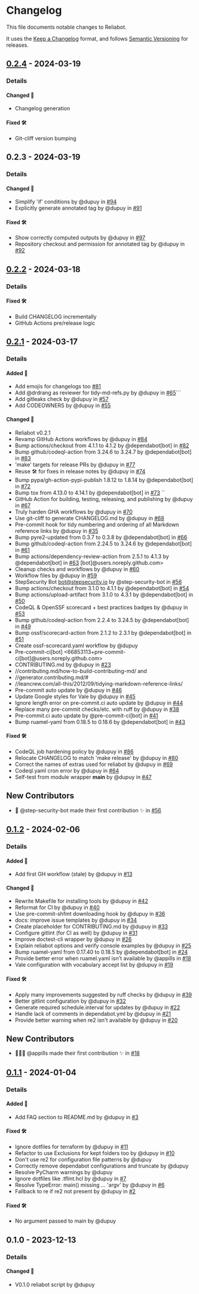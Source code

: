 # Changelog

This file documents notable changes to Reliabot.

It uses the [Keep a Changelog](https://keepachangelog.com/en/1.0.0/) format,
and follows [Semantic Versioning](https://semver.org/spec/v2.0.0.html) for
releases.

## [0.2.4] - 2024-03-19

### Details

#### Changed 🔄

- Changelog generation

#### Fixed 🛠

- Git-cliff version bumping

<!-- generated by git-cliff on 2024-03-19 -->

## 0.2.3 - 2024-03-19

### Details

#### Changed 🔄

- Simplify 'if' conditions by @dupuy in
  [#94](https://github.com/dupuy/reliabot/pull/94)
- Explicitly generate annotated tag by @dupuy in
  [#91](https://github.com/dupuy/reliabot/pull/91)

#### Fixed 🛠

- Show correctly computed outputs by @dupuy in
  [#97](https://github.com/dupuy/reliabot/pull/97)
- Repository checkout and permission for annotated tag by @dupuy in
  [#92](https://github.com/dupuy/reliabot/pull/92)

<!-- generated by git-cliff on 2024-03-19 -->

## [0.2.2] - 2024-03-18

### Details

#### Fixed 🛠

- Build CHANGELOG incrementally
- GitHub Actions pre/release logic

<!-- generated by git-cliff on 2024-03-18 -->

## [0.2.1] - 2024-03-17

### Details

#### Added 🚀

- Add emojis for changelogs too
  [#81](https://github.com/dupuy/reliabot/pull/81)
- Add @drdrang as reviewer for tidy-md-refs.py by @dupuy in
  [#65](https://github.com/dupuy/reliabot/pull/65)\`\`\`
- Add gitleaks check by @dupuy in
  [#57](https://github.com/dupuy/reliabot/pull/57)
- Add CODEOWNERS by @dupuy in [#55](https://github.com/dupuy/reliabot/pull/55)

#### Changed 🔄

- Reliabot v0.2.1
- Revamp GitHub Actions workflows by @dupuy in
  [#84](https://github.com/dupuy/reliabot/pull/84)
- Bump actions/checkout from 4.1.1 to 4.1.2 by @dependabot\[bot\] in
  [#82](https://github.com/dupuy/reliabot/pull/82)
- Bump github/codeql-action from 3.24.6 to 3.24.7 by @dependabot\[bot\] in
  [#83](https://github.com/dupuy/reliabot/pull/83)
- 'make' targets for release PRs by @dupuy in
  [#77](https://github.com/dupuy/reliabot/pull/77)
- Reuse 🛠️ for fixes in release notes by @dupuy in
  [#74](https://github.com/dupuy/reliabot/pull/74)
- Bump pypa/gh-action-pypi-publish 1.8.12 to 1.8.14 by @dependabot\[bot\] in
  [#72](https://github.com/dupuy/reliabot/pull/72)
- Bump tox from 4.13.0 to 4.14.1 by @dependabot\[bot\] in
  [#73](https://github.com/dupuy/reliabot/pull/73) \`\`
- GitHub Action for building, testing, releasing, and publishing by @dupuy in
  [#67](https://github.com/dupuy/reliabot/pull/67)
- Truly harden GHA workflows by @dupuy in
  [#70](https://github.com/dupuy/reliabot/pull/70)
- Use git-cliff to generate CHANGELOG.md by @dupuy in
  [#68](https://github.com/dupuy/reliabot/pull/68)
- Pre-commit hook for tidy numbering and ordering of all Markdown reference
  links by @dupuy in [#35](https://github.com/dupuy/reliabot/pull/35)
- Bump pyre2-updated from 0.3.7 to 0.3.8 by @dependabot\[bot\] in
  [#66](https://github.com/dupuy/reliabot/pull/66)
- Bump github/codeql-action from 2.24.5 to 3.24.6 by @dependabot\[bot\] in
  [#61](https://github.com/dupuy/reliabot/pull/61)
- Bump actions/dependency-review-action from 2.5.1 to 4.1.3 by
  @dependabot\[bot\] in [#63](https://github.com/dupuy/reliabot/pull/63)
  \[bot\]@users.noreply.github.com>
- Cleanup checks and workflows by @dupuy in
  [#60](https://github.com/dupuy/reliabot/pull/60)
- Workflow files by @dupuy in [#59](https://github.com/dupuy/reliabot/pull/59)
- StepSecurity Bot <bot@stepsecurity.io> by @step-security-bot in
  [#56](https://github.com/dupuy/reliabot/pull/56)
- Bump actions/checkout from 3.1.0 to 4.1.1 by @dependabot\[bot\] in
  [#54](https://github.com/dupuy/reliabot/pull/54)
- Bump actions/upload-artifact from 3.1.0 to 4.3.1 by @dependabot\[bot\] in
  [#50](https://github.com/dupuy/reliabot/pull/50)
- CodeQL & OpenSSF scorecard + best practices badges by @dupuy in
  [#53](https://github.com/dupuy/reliabot/pull/53)
- Bump github/codeql-action from 2.2.4 to 3.24.5 by @dependabot\[bot\] in
  [#49](https://github.com/dupuy/reliabot/pull/49)
- Bump ossf/scorecard-action from 2.1.2 to 2.3.1 by @dependabot\[bot\] in
  [#51](https://github.com/dupuy/reliabot/pull/51)
- Create ossf-scorecard.yaml workflow by @dupuy
- Pre-commit-ci\[bot\]
  \<66853113+pre-commit-ci\[bot\]@users.noreply.github.com>
- CONTRIBUTING.md by @dupuy in [#23](https://github.com/dupuy/reliabot/pull/23)
- //contributing.md/how-to-build-contributing-md/ and
- //generator.contributing.md/#
- //leancrew.com/all-this/2012/09/tidying-markdown-reference-links/
- Pre-commit auto update by @dupuy in
  [#46](https://github.com/dupuy/reliabot/pull/46)
- Update Google styles for Vale by @dupuy in
  [#45](https://github.com/dupuy/reliabot/pull/45)
- Ignore length error on pre-commit.ci auto update by @dupuy in
  [#44](https://github.com/dupuy/reliabot/pull/44)
- Replace many pre-commit checks/etc. with ruff by @dupuy in
  [#38](https://github.com/dupuy/reliabot/pull/38)
- Pre-commit.ci auto update by @pre-commit-ci\[bot\] in
  [#41](https://github.com/dupuy/reliabot/pull/41)
- Bump ruamel-yaml from 0.18.5 to 0.18.6 by @dependabot\[bot\] in
  [#43](https://github.com/dupuy/reliabot/pull/43)

#### Fixed 🛠

- CodeQL job hardening policy by @dupuy in
  [#86](https://github.com/dupuy/reliabot/pull/86)
- Relocate CHANGELOG to match 'make release' by @dupuy in
  [#80](https://github.com/dupuy/reliabot/pull/80)
- Correct the names of extras used for reliabot by @dupuy in
  [#69](https://github.com/dupuy/reliabot/pull/69)
- Codeql.yaml cron error by @dupuy in
  [#64](https://github.com/dupuy/reliabot/pull/64)
- Self-test from module wrapper __main__ by @dupuy in
  [#47](https://github.com/dupuy/reliabot/pull/47)

## New Contributors

- 🤖 @step-security-bot made their first contribution ✨ in
  [#56](https://github.com/dupuy/reliabot/pull/56)

## [0.1.2] - 2024-02-06

### Details

#### Added 🚀

- Add first GH workflow (stale) by @dupuy in
  [#13](https://github.com/dupuy/reliabot/pull/13)

#### Changed 🔄

- Rewrite Makefile for installing tools by @dupuy in
  [#42](https://github.com/dupuy/reliabot/pull/42)
- Reformat for CI by @dupuy in [#40](https://github.com/dupuy/reliabot/pull/40)
- Use pre-commit-shfmt downloading hook by @dupuy in
  [#36](https://github.com/dupuy/reliabot/pull/36)
- docs: improve issue templates by @dupuy in
  [#34](https://github.com/dupuy/reliabot/pull/34)
- Create placeholder for CONTRIBUTING.md by @dupuy in
  [#33](https://github.com/dupuy/reliabot/pull/33)
- Configure gitlint (for CI as well) by @dupuy in
  [#31](https://github.com/dupuy/reliabot/pull/31)
- Improve doctest-cli wrapper by @dupuy in
  [#26](https://github.com/dupuy/reliabot/pull/26)
- Explain reliabot options and verify console examples by @dupuy in
  [#25](https://github.com/dupuy/reliabot/pull/25)
- Bump ruamel-yaml from 0.17.40 to 0.18.5 by @dependabot\[bot\] in
  [#24](https://github.com/dupuy/reliabot/pull/24)
- Provide better error when ruamel.yaml isn't available by @appills in
  [#18](https://github.com/dupuy/reliabot/pull/18)
- Vale configuration with vocabulary accept list by @dupuy in
  [#19](https://github.com/dupuy/reliabot/pull/19)

#### Fixed 🛠

- Apply many improvements suggested by ruff checks by @dupuy in
  [#39](https://github.com/dupuy/reliabot/pull/39)
- Better gitlint configuration by @dupuy in
  [#32](https://github.com/dupuy/reliabot/pull/32)
- Generate required schedule.interval for updates by @dupuy in
  [#22](https://github.com/dupuy/reliabot/pull/22)
- Handle lack of comments in dependabot.yml by @dupuy in
  [#21](https://github.com/dupuy/reliabot/pull/21)
- Provide better warning when re2 isn't available by @dupuy in
  [#20](https://github.com/dupuy/reliabot/pull/20)

## New Contributors

- 🧑🏽‍💻 @appills made their first contribution ✨ in
  [#18](https://github.com/dupuy/reliabot/pull/18)

## [0.1.1] - 2024-01-04

### Details

#### Added 🚀

- Add FAQ section to README.md by @dupuy in
  [#3](https://github.com/dupuy/reliabot/pull/3)

#### Fixed 🛠

- Ignore dotfiles for terraform by @dupuy in
  [#11](https://github.com/dupuy/reliabot/pull/11)
- Refactor to use Exclusions for kept folders too by @dupuy in
  [#10](https://github.com/dupuy/reliabot/pull/10)
- Don't use re2 for configuration file patterns by @dupuy
- Correctly remove dependabot configurations and truncate by @dupuy
- Resolve PyCharm warnings by @dupuy
- Ignore dotfiles like .tflint.hcl by @dupuy in
  [#7](https://github.com/dupuy/reliabot/pull/7)
- Resolve TypeError: main() missing … 'argv' by @dupuy in
  [#6](https://github.com/dupuy/reliabot/pull/6)
- Fallback to re if re2 not present by @dupuy in
  [#2](https://github.com/dupuy/reliabot/pull/2)

#### Fixed 🛠️

- No argument passed to main by @dupuy

## 0.1.0 - 2023-12-13

### Details

#### Changed 🔄

- V0.1.0 reliabot script by @dupuy

<!-- generated by git-cliff on 2024-03-17 -->

[0.1.1]: https://github.com/dupuy/reliabot/compare/v0.1.0..v0.1.1
[0.1.2]: https://github.com/dupuy/reliabot/compare/v0.1.1..v0.1.2
[0.2.1]: https://github.com/dupuy/reliabot/compare/v0.1.2..v0.2.1
[0.2.2]: https://github.com/dupuy/reliabot/compare/v0.2.1..v0.2.2
[0.2.4]: https://github.com/dupuy/reliabot/compare/v0.2.2..v0.2.4
